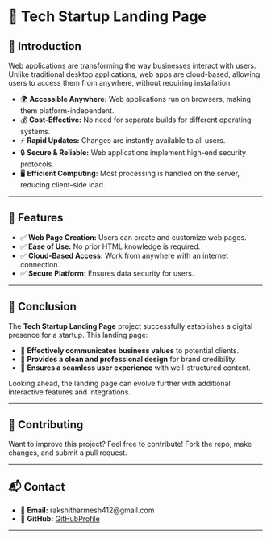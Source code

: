 <h1>🚀 Tech Startup Landing Page</h1>

<h2>📖 Introduction</h2>
<p>Web applications are transforming the way businesses interact with users. Unlike traditional desktop applications, 
   web apps are cloud-based, allowing users to access them from anywhere, without requiring installation.</p>

<ul>
  <li>🌍 <strong>Accessible Anywhere:</strong> Web applications run on browsers, making them platform-independent.</li>
  <li>💰 <strong>Cost-Effective:</strong> No need for separate builds for different operating systems.</li>
  <li>⚡ <strong>Rapid Updates:</strong> Changes are instantly available to all users.</li>
  <li>🔒 <strong>Secure & Reliable:</strong> Web applications implement high-end security protocols.</li>
  <li>🖥️ <strong>Efficient Computing:</strong> Most processing is handled on the server, reducing client-side load.</li>
</ul>

<hr>

<h2>🚀 Features</h2>
<ul>
  <li>✅ <strong>Web Page Creation:</strong> Users can create and customize web pages.</li>
  <li>✅ <strong>Ease of Use:</strong> No prior HTML knowledge is required.</li>
  <li>✅ <strong>Cloud-Based Access:</strong> Work from anywhere with an internet connection.</li>
  <li>✅ <strong>Secure Platform:</strong> Ensures data security for users.</li>
</ul>





<hr>

<h2>🎯 Conclusion</h2>
<p>The <strong>Tech Startup Landing Page</strong> project successfully establishes a digital presence for a startup. 
   This landing page:</p>

<ul>
  <li>📌 <strong>Effectively communicates business values</strong> to potential clients.</li>
  <li>📌 <strong>Provides a clean and professional design</strong> for brand credibility.</li>
  <li>📌 <strong>Ensures a seamless user experience</strong> with well-structured content.</li>
</ul>

<p>Looking ahead, the landing page can evolve further with additional interactive features and integrations.</p>

<hr>

<h2>🤝 Contributing</h2>
<p>Want to improve this project? Feel free to contribute! Fork the repo, make changes, and submit a pull request.</p>


<hr>

<h2>📬 Contact</h2>
<ul>
  <li>📧 <strong>Email:</strong> rakshitharmesh412@gmail.com</li>
  <li>🐙 <strong>GitHub:</strong> <a href="https://github.com/Rakshitha-0412">GitHubProfile</a></li>
</ul>

<hr>

